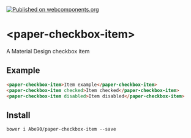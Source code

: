 [![Published on webcomponents.org](https://img.shields.io/badge/webcomponents.org-published-blue.svg)](https://github.com/Abe90/paper-checkbox-item)

# \<paper-checkbox-item\>

A Material Design checkbox item

## Example

<!--
```
<custom-element-demo>
  <template>
    <link rel="import" href="paper-checkbox-item.html">
    <next-code-block></next-code-block>
  </template>
</custom-element-demo>
```
-->
```html
<paper-checkbox-item>Item example</paper-checkbox-item>
<paper-checkbox-item checked>Item checked</paper-checkbox-item>
<paper-checkbox-item disabled>Item disabled</paper-checkbox-item>
```

## Install

```
bower i Abe90/paper-checkbox-item --save
```
